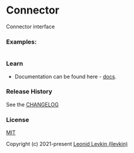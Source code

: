 # Connector

Connector interface

### Examples:

```ts
```

### Learn

- Documentation can be found here - [docs](https://biorate.github.io/core/modules/connector.html).

### Release History

See the [CHANGELOG](https://github.com/biorate/core/blob/master/packages/%40biorate/connector/CHANGELOG.md)

### License

[MIT](https://github.com/biorate/core/blob/master/packages/%40biorate/connector/LICENSE)

Copyright (c) 2021-present [Leonid Levkin (llevkin)](mailto:llevkin@yandex.ru)
